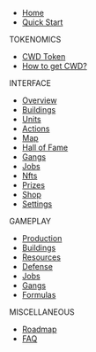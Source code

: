 * [Home](/)
* [Quick Start](quickstart.md)

TOKENOMICS
* [CWD Token](tokenomics.md)
* [How to get CWD?](market.md)

INTERFACE
* [Overview](interface/overview.md)
* [Buildings](interface/buildings.md)
* [Units](interface/units.md)
* [Actions](interface/actions.md)
* [Map](interface/map.md)
* [Hall of Fame](interface/leaderboards.md)
* [Gangs](interface/gangs.md)
* [Jobs](interface/jobs.md)
* [Nfts](interface/nfts.md)
* [Prizes](interface/prizes.md)
* [Shop](interface/shop.md)
* [Settings](interface/settings.md)

GAMEPLAY
* [Production](production.md)
* [Buildings](buildings.md)
* [Resources](resources.md)
* [Defense](defense.md)
* [Jobs](jobs.md)
* [Gangs](gangs.md)
* [Formulas](formulas.md)

MISCELLANEOUS
* [Roadmap](roadmap.md)
* [FAQ](faq.md)